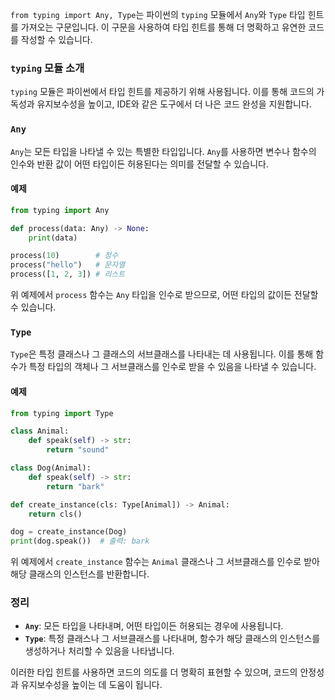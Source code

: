 `from typing import Any, Type`는 파이썬의 `typing` 모듈에서 `Any`와 `Type` 타입 힌트를 가져오는 구문입니다. 이 구문을 사용하여 타입 힌트를 통해 더 명확하고 유연한 코드를 작성할 수 있습니다.

### `typing` 모듈 소개

`typing` 모듈은 파이썬에서 타입 힌트를 제공하기 위해 사용됩니다. 이를 통해 코드의 가독성과 유지보수성을 높이고, IDE와 같은 도구에서 더 나은 코드 완성을 지원합니다.

### `Any`

`Any`는 모든 타입을 나타낼 수 있는 특별한 타입입니다. `Any`를 사용하면 변수나 함수의 인수와 반환 값이 어떤 타입이든 허용된다는 의미를 전달할 수 있습니다.

#### 예제

```python
from typing import Any

def process(data: Any) -> None:
    print(data)

process(10)        # 정수
process("hello")   # 문자열
process([1, 2, 3]) # 리스트
```

위 예제에서 `process` 함수는 `Any` 타입을 인수로 받으므로, 어떤 타입의 값이든 전달할 수 있습니다.

### `Type`

`Type`은 특정 클래스나 그 클래스의 서브클래스를 나타내는 데 사용됩니다. 이를 통해 함수가 특정 타입의 객체나 그 서브클래스를 인수로 받을 수 있음을 나타낼 수 있습니다.

#### 예제

```python
from typing import Type

class Animal:
    def speak(self) -> str:
        return "sound"

class Dog(Animal):
    def speak(self) -> str:
        return "bark"

def create_instance(cls: Type[Animal]) -> Animal:
    return cls()

dog = create_instance(Dog)
print(dog.speak())  # 출력: bark
```

위 예제에서 `create_instance` 함수는 `Animal` 클래스나 그 서브클래스를 인수로 받아 해당 클래스의 인스턴스를 반환합니다.

### 정리

- **`Any`**: 모든 타입을 나타내며, 어떤 타입이든 허용되는 경우에 사용됩니다.
- **`Type`**: 특정 클래스나 그 서브클래스를 나타내며, 함수가 해당 클래스의 인스턴스를 생성하거나 처리할 수 있음을 나타냅니다.

이러한 타입 힌트를 사용하면 코드의 의도를 더 명확히 표현할 수 있으며, 코드의 안정성과 유지보수성을 높이는 데 도움이 됩니다.
